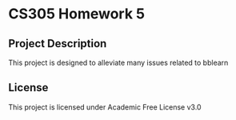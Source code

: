 # CS305 Homework 5

## Project Description
This project is designed to alleviate many issues related to bblearn

## License
This project is licensed under Academic Free License v3.0
